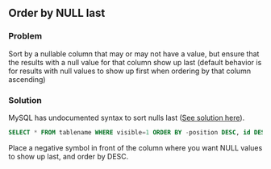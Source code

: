 ## Order by NULL last

### Problem
Sort by a nullable column that may or may not have a value, but ensure that the results with a null value for that column show up last (default behavior is for results with null values to show up first when ordering by that column ascending)

### Solution
MySQL has undocumented syntax to sort nulls last ([See solution here](http://stackoverflow.com/questions/2051602/mysql-orderby-a-number-nulls-last)).

```sql
SELECT * FROM tablename WHERE visible=1 ORDER BY -position DESC, id DESC
```

Place a negative symbol in front of the column where you want NULL values to show up last, and order by DESC.
